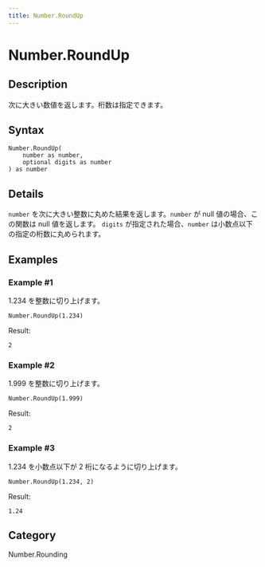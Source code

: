 ```yaml
---
title: Number.RoundUp
---
```


# Number.RoundUp


## Description

次に大きい数値を返します。桁数は指定できます。


## Syntax

```powerquery
Number.RoundUp(
    number as number,
    optional digits as number
) as number
```


## Details

<code>number</code> を次に大きい整数に丸めた結果を返します。<code>number</code> が null 値の場合、この関数は null 値を返します。    <code>digits</code> が指定された場合、<code>number</code> は小数点以下の指定の桁数に丸められます。  


## Examples

### Example #1 
1.234 を整数に切り上げます。
```powerquery
Number.RoundUp(1.234)
```

Result: 
```powerquery
2
```


### Example #2 
1.999 を整数に切り上げます。
```powerquery
Number.RoundUp(1.999)
```

Result: 
```powerquery
2
```


### Example #3 
1.234 を小数点以下が 2 桁になるように切り上げます。
```powerquery
Number.RoundUp(1.234, 2)
```

Result: 
```powerquery
1.24
```




## Category
Number.Rounding
